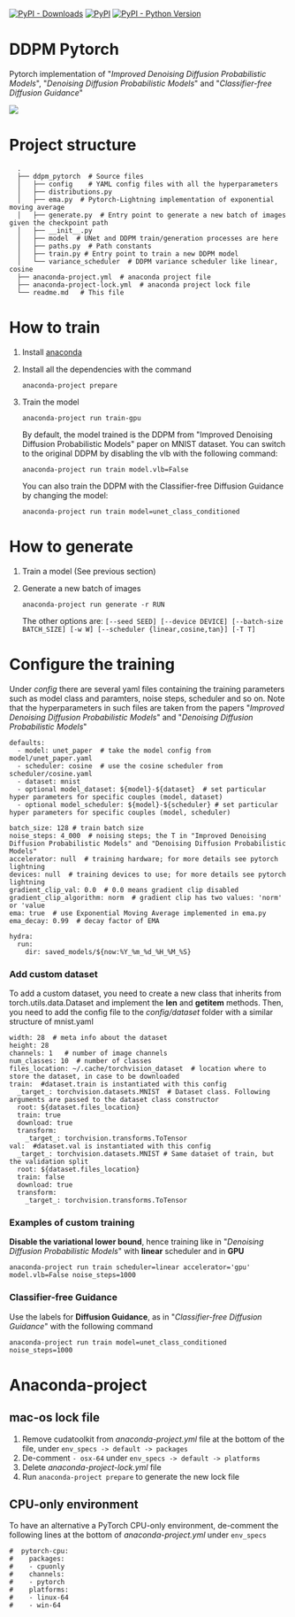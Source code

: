 [![PyPI - Downloads](https://img.shields.io/pypi/dm/ddpm)](https://pypi.org/project/ddpm/)
[![PyPI](https://img.shields.io/pypi/v/ddpm)](https://pypi.org/project/ddpm/)
[![PyPI - Python Version](https://img.shields.io/pypi/pyversions/ddpm)](https://pypi.org/project/ddpm/)

# DDPM Pytorch

Pytorch implementation of "_Improved Denoising Diffusion Probabilistic Models_", 
"_Denoising Diffusion Probabilistic Models_" and "_Classifier-free Diffusion Guidance_"

![](https://hojonathanho.github.io/diffusion/assets/img/pgm_diagram_xarrow.png)

# Project structure

      .
      ├── ddpm_pytorch  # Source files
      │   ├── config    # YAML config files with all the hyperparameters
      │   ├── distributions.py
      │   ├── ema.py  # Pytorch-Lightning implementation of exponential moving average
      │   ├── generate.py  # Entry point to generate a new batch of images given the checkpoint path
      │   ├── __init__.py
      │   ├── model  # UNet and DDPM train/generation processes are here
      │   ├── paths.py  # Path constants
      │   ├── train.py # Entry point to train a new DDPM model
      │   └── variance_scheduler  # DDPM variance scheduler like linear, cosine
      ├── anaconda-project.yml  # anaconda project file
      ├── anaconda-project-lock.yml  # anaconda project lock file
      └── readme.md   # This file



# How to train

1. Install [anaconda](https://www.anaconda.com/) 

2. Install all the dependencies with the command

       anaconda-project prepare

3. Train the model

       anaconda-project run train-gpu 

   By default, the model trained is the DDPM from "Improved Denoising Diffusion Probabilistic Models" paper on MNIST dataset.
   You can switch to the original DDPM by disabling the vlb with the following command:
      
       anaconda-project run train model.vlb=False
   You can also train the DDPM with the Classifier-free Diffusion Guidance by changing the model:

       anaconda-project run train model=unet_class_conditioned

# How to generate

1. Train a model (See previous section)

2. Generate a new batch of images

       anaconda-project run generate -r RUN

   The other options are: `[--seed SEED] [--device DEVICE] [--batch-size BATCH_SIZE] [-w W] [--scheduler {linear,cosine,tan}] [-T T]`

# Configure the training

Under _config_ there are several yaml files containing the training parameters 
such as model class and paramters, noise steps, scheduler and so on. 
Note that the hyperparameters in such files are taken from 
the papers "_Improved Denoising Diffusion Probabilistic Models_" 
and "_Denoising Diffusion Probabilistic Models_"

    defaults:
      - model: unet_paper  # take the model config from model/unet_paper.yaml
      - scheduler: cosine  # use the cosine scheduler from scheduler/cosine.yaml
      - dataset: mnist
      - optional model_dataset: ${model}-${dataset}  # set particular hyper parameters for specific couples (model, dataset)
      - optional model_scheduler: ${model}-${scheduler} # set particular hyper parameters for specific couples (model, scheduler)

    batch_size: 128 # train batch size
    noise_steps: 4_000  # noising steps; the T in "Improved Denoising Diffusion Probabilistic Models" and "Denoising Diffusion Probabilistic Models"
    accelerator: null  # training hardware; for more details see pytorch lightning
    devices: null  # training devices to use; for more details see pytorch lightning
    gradient_clip_val: 0.0  # 0.0 means gradient clip disabled
    gradient_clip_algorithm: norm  # gradient clip has two values: 'norm' or 'value
    ema: true  # use Exponential Moving Average implemented in ema.py
    ema_decay: 0.99  # decay factor of EMA

    hydra:
      run:
        dir: saved_models/${now:%Y_%m_%d_%H_%M_%S}

### Add custom dataset

To add a custom dataset, you need to create a new class that inherits from torch.utils.data.Dataset
and implement the __len__ and __getitem__ methods. 
Then, you need to add the config file to the _config/dataset_ folder with a similar
structure of mnist.yaml

    width: 28  # meta info about the dataset
    height: 28
    channels: 1   # number of image channels
    num_classes: 10  # number of classes
    files_location: ~/.cache/torchvision_dataset  # location where to store the dataset, in case to be downloaded
    train:  #dataset.train is instantiated with this config
      _target_: torchvision.datasets.MNIST  # Dataset class. Following arguments are passed to the dataset class constructor
      root: ${dataset.files_location}
      train: true
      download: true
      transform:
        _target_: torchvision.transforms.ToTensor
    val:  #dataset.val is instantiated with this config
      _target_: torchvision.datasets.MNIST # Same dataset of train, but the validation split
      root: ${dataset.files_location}
      train: false
      download: true
      transform:
        _target_: torchvision.transforms.ToTensor

### Examples of custom training

__Disable the variational lower bound__, hence training like in "_Denoising Diffusion Probabilistic Models_" with __linear__ scheduler and in __GPU__

    anaconda-project run train scheduler=linear accelerator='gpu' model.vlb=False noise_steps=1000


### Classifier-free Guidance

Use the labels for __Diffusion Guidance__, as in "_Classifier-free Diffusion Guidance_" with the following command

    anaconda-project run train model=unet_class_conditioned noise_steps=1000

# Anaconda-project
## mac-os lock file

1. Remove cudatoolkit from _anaconda-project.yml_ file at the bottom of the file, 
under `env_specs -> default -> packages`
2. De-comment `- osx-64`  under `env_specs -> default -> platforms`
3. Delete _anaconda-project-lock.yml_ file
4. Run `anaconda-project prepare` to generate the new lock file

## CPU-only environment

To have an alternative a PyTorch CPU-only environment, 
de-comment the following lines at the bottom of _anaconda-project.yml_
under `env_specs`

    #  pytorch-cpu:
    #    packages:
    #    - cpuonly
    #    channels:
    #    - pytorch
    #    platforms:
    #    - linux-64
    #    - win-64


